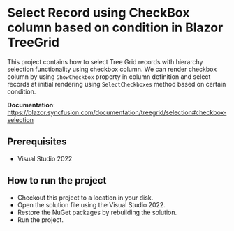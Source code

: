 # Select Record using CheckBox column based on condition in Blazor TreeGrid

This project contains how to select Tree Grid records with hierarchy selection functionality using checkbox column. We can render checkbox column by using `ShowCheckbox` property in column definition and select records at initial rendering using `SelectCheckboxes` method based on certain condition.

**Documentation**: https://blazor.syncfusion.com/documentation/treegrid/selection#checkbox-selection

## Prerequisites

* Visual Studio 2022

## How to run the project

* Checkout this project to a location in your disk.
* Open the solution file using the Visual Studio 2022.
* Restore the NuGet packages by rebuilding the solution.
* Run the project.
